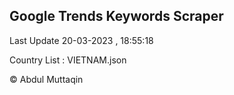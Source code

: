 

## Google Trends Keywords Scraper 
 
Last Update 20-03-2023 , 18:55:18

Country List :
VIETNAM.json



© Abdul Muttaqin 
